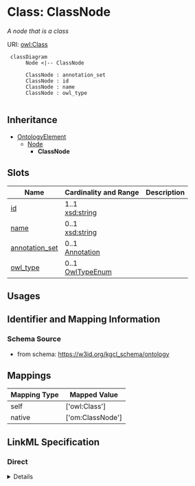 # Class: ClassNode
_A node that is a class_





URI: [owl:Class](owl:Class)




```mermaid
 classDiagram
      Node <|-- ClassNode
      
      ClassNode : annotation_set
      ClassNode : id
      ClassNode : name
      ClassNode : owl_type
      

```





## Inheritance
* [OntologyElement](OntologyElement.md)
    * [Node](Node.md)
        * **ClassNode**



## Slots

| Name | Cardinality and Range  | Description  |
| ---  | ---  | --- |
| [id](id.md) | 1..1 <br/> [xsd:string](xsd:string)  |   |
| [name](name.md) | 0..1 <br/> [xsd:string](xsd:string)  |   |
| [annotation_set](annotation_set.md) | 0..1 <br/> [Annotation](Annotation.md)  |   |
| [owl_type](owl_type.md) | 0..1 <br/> [OwlTypeEnum](OwlTypeEnum.md)  |   |


## Usages



## Identifier and Mapping Information







### Schema Source


* from schema: https://w3id.org/kgcl_schema/ontology







## Mappings

| Mapping Type | Mapped Value |
| ---  | ---  |
| self | ['owl:Class'] |
| native | ['om:ClassNode'] |


## LinkML Specification

<!-- TODO: investigate https://stackoverflow.com/questions/37606292/how-to-create-tabbed-code-blocks-in-mkdocs-or-sphinx -->

### Direct

<details>
```yaml
name: class node
description: A node that is a class
from_schema: https://w3id.org/kgcl_schema/ontology
aliases:
- concept
rank: 1000
is_a: node
class_uri: owl:Class

```
</details>

### Induced

<details>
```yaml
name: class node
description: A node that is a class
from_schema: https://w3id.org/kgcl_schema/ontology
aliases:
- concept
rank: 1000
is_a: node
attributes:
  id:
    name: id
    from_schema: https://w3id.org/kgcl_schema/basics
    rank: 1000
    identifier: true
    alias: id
    owner: class node
    domain_of:
    - change
    - activity
    - agent
    - node
    range: string
  name:
    name: name
    from_schema: https://w3id.org/kgcl_schema/ontology
    rank: 1000
    alias: name
    owner: class node
    domain_of:
    - node creation
    - node
    range: string
  annotation set:
    name: annotation set
    from_schema: https://w3id.org/kgcl_schema/ontology
    rank: 1000
    alias: annotation_set
    owner: class node
    domain_of:
    - edge creation
    - edge deletion
    - edge obsoletion
    - mapping creation
    - node creation
    - annotation
    - node
    - edge
    range: annotation
  owl type:
    name: owl type
    from_schema: https://w3id.org/kgcl_schema/ontology
    rank: 1000
    alias: owl_type
    owner: class node
    domain_of:
    - node creation
    - node
    range: owl_type_enum
class_uri: owl:Class

```
</details>